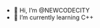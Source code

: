 - 👋 Hi, I’m @NEWCODECITY
- 🌱 I’m currently learning C++

<!---
NEWCODECITY/NEWCODECITY is a ✨ special ✨ repository because its `README.md` (this file) appears on your GitHub profile.
You can click the Preview link to take a look at your changes.
--->

